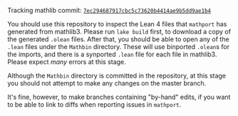 Tracking mathlib commit: [`7ec294687917cbc5c73620b4414ae9b5dd9ae1b4`](https://github.com/leanprover-community/mathlib/commit/7ec294687917cbc5c73620b4414ae9b5dd9ae1b4)

You should use this repository to inspect the Lean 4 files that `mathport` has generated from mathlib3.
Please run `lake build` first, to download a copy of the generated `.olean` files.
After that, you should be able to open any of the `.lean` files under the `Mathbin` directory.
These will use binported `.olean`s for the imports, and there is a synported `.lean` file for each file in mathlib3.
Please expect *many* errors at this stage.

Although the `Mathbin` directory is committed in the repository,
at this stage you should not attempt to make any changes on the master branch.

It's fine, however, to make branches containing "by-hand" edits,
if you want to be able to link to diffs when reporting issues in `mathport`.

